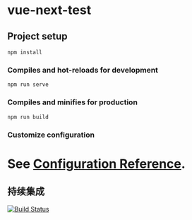 
# vue-next-test

## Project setup
```
npm install
```

### Compiles and hot-reloads for development
```
npm run serve
```

### Compiles and minifies for production
```
npm run build
```

### Customize configuration
See [Configuration Reference](https://cli.vuejs.org/config/).
=======

## 持续集成
[![Build Status](https://www.travis-ci.org/zhaoyinpan2/-.svg?branch=master)](https://www.travis-ci.org/zhaoyinpan2/-)

